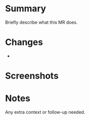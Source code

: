 # Summary
Briefly describe what this MR does.

# Changes
- 

# Screenshots


# Notes
Any extra context or follow-up needed.
